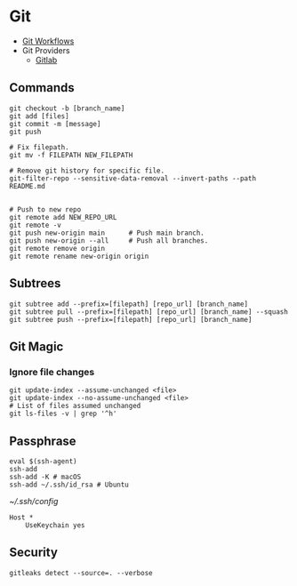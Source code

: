 # Git

- [Git Workflows](./git-workflows.md)
- Git Providers
  - [Gitlab](./gitlab/gitlab.md)

## Commands

```
git checkout -b [branch_name]
git add [files]
git commit -m [message]
git push

# Fix filepath.
git mv -f FILEPATH NEW_FILEPATH

# Remove git history for specific file.
git-filter-repo --sensitive-data-removal --invert-paths --path README.md


# Push to new repo
git remote add NEW_REPO_URL
git remote -v
git push new-origin main      # Push main branch.
git push new-origin --all     # Push all branches.
git remote remove origin
git remote rename new-origin origin
```

## Subtrees

```
git subtree add --prefix=[filepath] [repo_url] [branch_name]
git subtree pull --prefix=[filepath] [repo_url] [branch_name] --squash
git subtree push --prefix=[filepath] [repo_url] [branch_name]
```

## Git Magic

### Ignore file changes

```
git update-index --assume-unchanged <file>
git update-index --no-assume-unchanged <file>
# List of files assumed unchanged
git ls-files -v | grep '^h'
```

## Passphrase

```
eval $(ssh-agent)
ssh-add
ssh-add -K # macOS
ssh-add ~/.ssh/id_rsa # Ubuntu
```

_~/.ssh/config_

```
Host *
    UseKeychain yes
```

## Security

```
gitleaks detect --source=. --verbose
```
